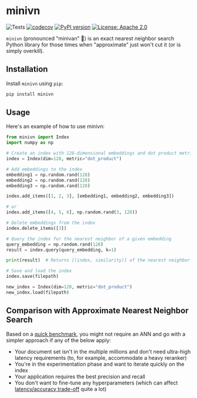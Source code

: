 # minivn

![Tests](https://github.com/aismlv/minivn/actions/workflows/test_and_lint.yml/badge.svg)
[![codecov](https://codecov.io/gh/aismlv/minivn/branch/main/graph/badge.svg?token=5J503UR8O7)](https://codecov.io/gh/aismlv/minivn)
[![PyPI version](https://badge.fury.io/py/minivn.svg)](https://pypi.org/project/minivn/)
[![License: Apache 2.0](https://img.shields.io/badge/License-Apache%202.0-blue.svg)](https://opensource.org/licenses/Apache-2.0)

`minivn` (pronounced "minivan" 🚐) is an exact nearest neighbor search Python library for those times when "approximate" just won't cut it (or is simply overkill).

## Installation

Install `minivn` using `pip`:

```bash
pip install minivn
```

## Usage
Here's an example of how to use minivn:

```python
from minivn import Index
import numpy as np

# Create an index with 128-dimensional embeddings and dot product metric. Cosine similarity is also supported
index = Index(dim=128, metric="dot_product")

# Add embeddings to the index
embedding1 = np.random.rand(128)
embedding2 = np.random.rand(128)
embedding3 = np.random.rand(128)

index.add_items([1, 2, 3], [embedding1, embedding2, embedding3])

# or
index.add_items([4, 5, 6], np.random.rand(3, 128))

# Delete embeddings from the index
index.delete_items([3])

# Query the index for the nearest neighbor of a given embedding
query_embedding = np.random.rand(128)
result = index.query(query_embedding, k=1)

print(result)  # Returns [(index, similarity)] of the nearest neighbor

# Save and load the index
index.save(filepath)

new_index = Index(dim=128, metric="dot_product")
new_index.load(filepath)
```

## Comparison with Approximate Nearest Neighbor Search
Based on a [quick benchmark](https://github.com/aismlv/minivn/blob/main/benchmark/README.md), you might not require an ANN and go with a simpler approach if any of the below apply:

- Your document set isn't in the multiple millions and don't need ultra-high latency requirements (to, for example, accommodate a heavy reranker)
- You're in the experimentation phase and want to iterate quickly on the index
- Your application requires the best precision and recall
- You don't want to fine-tune any hyperparameters (which can affect [latency/accuracy trade-off](https://github.com/erikbern/ann-benchmarks) quite a lot)
